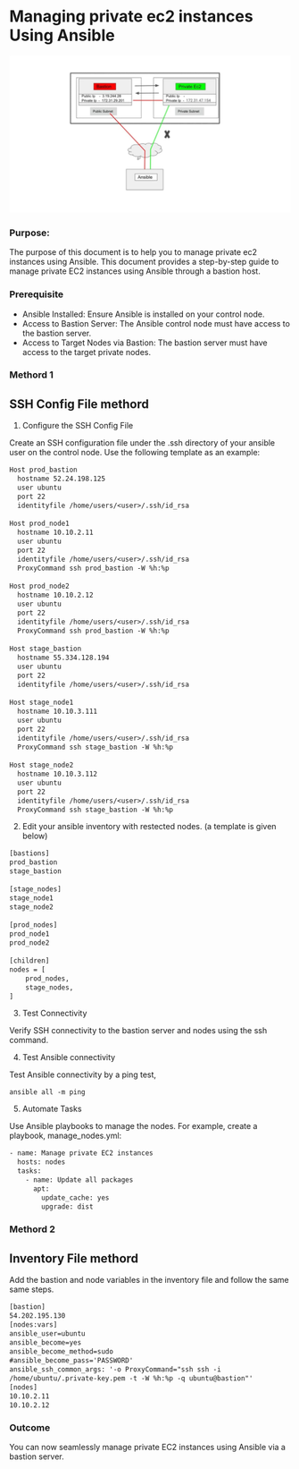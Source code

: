 # Managing private ec2 instances Using Ansible
![image](screenshots/ansible.jpeg)
### Purpose:
The purpose of this document is to help you to manage private ec2 instances using Ansible. This document provides a step-by-step guide to manage private EC2 instances using Ansible through a bastion host.

### Prerequisite
- Ansible Installed: Ensure Ansible is installed on your control node.
- Access to Bastion Server: The Ansible control node must have access to the bastion server.
- Access to Target Nodes via Bastion: The bastion server must have access to the target private nodes.

### Methord 1
## SSH Config File methord
1. Configure the SSH Config File

Create an SSH configuration file under the .ssh directory of your ansible user on the control node. Use the following template as an example:


```
Host prod_bastion
  hostname 52.24.198.125
  user ubuntu
  port 22
  identityfile /home/users/<user>/.ssh/id_rsa

Host prod_node1
  hostname 10.10.2.11  
  user ubuntu
  port 22
  identityfile /home/users/<user>/.ssh/id_rsa
  ProxyCommand ssh prod_bastion -W %h:%p

Host prod_node2
  hostname 10.10.2.12  
  user ubuntu
  port 22
  identityfile /home/users/<user>/.ssh/id_rsa
  ProxyCommand ssh prod_bastion -W %h:%p

Host stage_bastion
  hostname 55.334.128.194
  user ubuntu
  port 22
  identityfile /home/users/<user>/.ssh/id_rsa

Host stage_node1
  hostname 10.10.3.111  
  user ubuntu
  port 22
  identityfile /home/users/<user>/.ssh/id_rsa
  ProxyCommand ssh stage_bastion -W %h:%p

Host stage_node2
  hostname 10.10.3.112  
  user ubuntu
  port 22
  identityfile /home/users/<user>/.ssh/id_rsa
  ProxyCommand ssh stage_bastion -W %h:%p
```

2. Edit your ansible inventory with restected nodes. (a template is given below)

```
[bastions]
prod_bastion
stage_bastion

[stage_nodes]
stage_node1
stage_node2

[prod_nodes]
prod_node1
prod_node2

[children]
nodes = [
    prod_nodes,
    stage_nodes,
]
```

3. Test Connectivity

Verify SSH connectivity to the bastion server and nodes using the ssh command.

4. Test Ansible connectivity 

Test Ansible connectivity by a ping test,
```
ansible all -m ping
```
5. Automate Tasks

Use Ansible playbooks to manage the nodes. For example, create a playbook,
 manage_nodes.yml:

```
- name: Manage private EC2 instances
  hosts: nodes
  tasks:
    - name: Update all packages
      apt:
        update_cache: yes
        upgrade: dist
```
### Methord 2
## Inventory File methord
Add the bastion and node variables in the inventory file and follow the same same steps.

```
[bastion]
54.202.195.130
[nodes:vars]
ansible_user=ubuntu
ansible_become=yes
ansible_become_method=sudo
#ansible_become_pass='PASSWORD'
ansible_ssh_common_args: '-o ProxyCommand="ssh ssh -i /home/ubuntu/.private-key.pem -t -W %h:%p -q ubuntu@bastion"'
[nodes]
10.10.2.11
10.10.2.12
```
### Outcome
You can now seamlessly manage private EC2 instances using Ansible via a bastion server.
